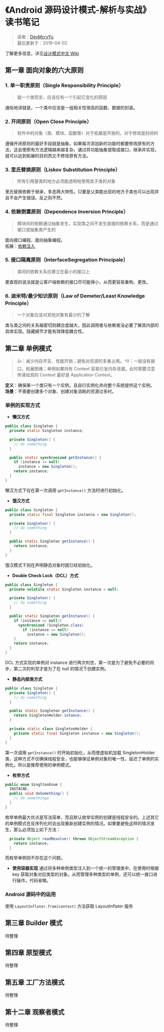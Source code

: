 # 《Android 源码设计模式-解析与实战》读书笔记
> 读者：[DevMcryYu](https://github.com/DevMcryYu)  
> 最后更新于：2019-04-02

了解更多信息，详见[设计模式中文 Wiki](https://zh.wikipedia.org/wiki/%E8%AE%BE%E8%AE%A1%E6%A8%A1%E5%BC%8F_(%E8%AE%A1%E7%AE%97%E6%9C%BA))

## 第一章 面向对象的六大原则

### 1. 单一职责原则（Single Responsibility Principle）

> 就一个类而言，应该仅有一个引起它变化的原因

通俗地讲就是，一个类中应该是一组相关性很高的函数、数据的封装。

### 2. 开闭原则（Open Close Principle）

> 软件中的对象（类、模块、函数等）对于拓展是开放的，对于修改是封闭的

遵循开闭原则的最好手段就是抽象。如果每次添加新的功能时都要修改原有的方法，这会使原有方法逻辑越来越复杂。通过将功能抽象提取成接口，继承并实现，就可以达到拓展的目的而又不修改原有方法。

### 3. 里氏替换原则（Liskov Substitution Principle）

> 所有引用基类的地方必须能透明地使用其子类的对象

里氏替换依赖于继承、多态两大特性。只要是父类能出现的地方子类也可以出现并且不会产生错误。反之则不然。

### 4. 依赖倒置原则（Dependence Inversion Principle）

> 模块间的依赖通过抽象发生，实现类之间不发生直接的依赖关系，而是通过接口或抽象类产生的

面向接口编程、面向抽象编程。  
拓展：[依赖注入](https://zh.wikipedia.org/zh/%E4%BE%9D%E8%B5%96%E6%B3%A8%E5%85%A5)

### 5. 接口隔离原则（InterfaceSegregation Principale）

> 类间的依赖关系应建立在最小的接口上

更直观的说法就是让客户端依赖的接口尽可能得小，从而更容易重构、更改。

### 6. 迪米特/最少知识原则（Law of Demeter/Least Knowledge Principle）

> 一个对象应该对其他对象有最少的了解

类与类之间的关系越密切则耦合度越大，因此调用者与依赖者没必要了解其内部的具体实现。隐藏细节才能有效降低耦合性。

## 第二章 单例模式
> 👍：减少内存开支、性能开销；避免对资源的多重占用。
> 👎：一般没有接口，拓展困难；单例如果持有 Context 容易引发内存泄漏，此时需要注意传递给其的 Context 最好是 Application Context。  

**定义**：确保某一个类只有一个实例，且自行实例化并向整个系统提供这个实例。
**场景**：不需要创建多个对象、创建对象消耗的资源过多时。

### 单例的实现方式
- **懒汉方式**
```java
public class Singleton {
  private static Singleton instance;

  private Singleton() {
    // do something
  }

  public static synchronized getInstance() {
    if (instance == null)
      instance = new Singleton();
    return instance;
  }
}
```
懒汉方式下仅在第一次调用 `getInstance()` 方法时进行初始化。

- **饿汉方式**
```java
public class Singleton {
  private static final Singleton instance = new Singleton();

  private Singleton() {
    // do something
  }

  public static Singleton getInstance() {
    return instance;
  }
}
```
饿汉模式下则在声明静态对象时就已经初始化。

- **Double Check Lock（DCL）方式**
```java
public class Singleton {
  private volatile static Singleton instance = null;

  private Singleton() {
    // do something
  }

  public static Singleton getInstance() {
    if (instance == null){
      synchronized (Singleton.class)
        if (instance == null)
          instance = new Singleton();
    }
    return instance;
  }
}
```
DCL 方式实现的单例对 instance 进行两次判空，第一次是为了避免不必要的同步，第二次的判空才是为了在 null 的情况下创建实例。
- **静态内部类方式**
```java
public class Singleton {
  private Singleton() {
    // do something
  }

  public static Singleton getInstance() {
    return SingletonHolder.intance;
  }

  private static class SingletonHolder {
    private static final Singleton instance = new Singleton();
  }
}
```
第一次调用 `getInstance()` 时开始初始化，从而使虚拟机加载 SingletonHolder 类，这种方式不仅确保线程安全，也能够保证单例对象的唯一性，延迟了单例的实例化。所以是推荐使用的单例模式。
- **枚举方式**
```java
public enum SingltonEnum {
  INSTACNE;
  public void doSomething() {
    // do somethinga
  }
}
```
枚举单例最大优点是写法简单，而且默认枚举实例的创建是线程安全的。上述其它的单例模式在反序列化时会出现重新创建实例的情况。如果要避免这样的情况发生，那么必须加上如下方法：
```java
  private Object readResolve() throws ObjectStreamException {
    return instance;
  }
```
而枚举单例则不存在这个问题。
- **使用容器实现**
通过将多种单例类型注入到一个统一的管理类中，在使用时根据 key 获取对象对应类型的对象。从而管理多种类型的单例，还可以统一接口进行操作。代码省略。

### Android 源码中的运用
使用 `LayoutInflater.from(context)` 方法获取 LayoutInflater 服务  

## 第三章 Builder 模式
待整理
## 第四章 原型模式
待整理
## 第五章 工厂方法模式
待整理
## 第十二章 观察者模式
待整理
